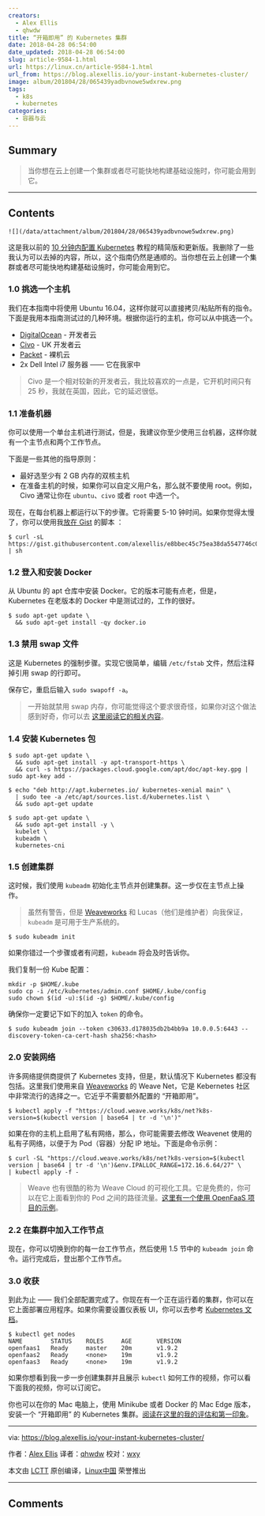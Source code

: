 ```yaml
---
creators:
  - Alex Ellis
  - qhwdw
title: “开箱即用” 的 Kubernetes 集群
date: 2018-04-28 06:54:00
date_updated: 2018-04-28 06:54:00
slug: article-9584-1.html
url: https://linux.cn/article-9584-1.html
url_from: https://blog.alexellis.io/your-instant-kubernetes-cluster/
image: album/201804/28/065439yadbvnowe5wdxrew.png
tags:
  - k8s
  - kubernetes
categories:
  - 容器与云
---
```


## Summary

> 当你想在云上创建一个集群或者尽可能快地构建基础设施时，你可能会用到它。

***

<!-- more -->

## Contents

`![](/data/attachment/album/201804/28/065439yadbvnowe5wdxrew.png)`

这是我以前的 [10 分钟内配置 Kubernetes](https://www.youtube.com/watch?v=6xJwQgDnMFE) 教程的精简版和更新版。我删除了一些我认为可以去掉的内容，所以，这个指南仍然是通顺的。当你想在云上创建一个集群或者尽可能快地构建基础设施时，你可能会用到它。

### 1.0 挑选一个主机

我们在本指南中将使用 Ubuntu 16.04，这样你就可以直接拷贝/粘贴所有的指令。下面是我用本指南测试过的几种环境。根据你运行的主机，你可以从中挑选一个。

* [DigitalOcean](https://www.digitalocean.com/) - 开发者云
* [Civo](https://www.civo.com/) - UK 开发者云
* [Packet](https://packet.net/) - 裸机云
* 2x Dell Intel i7 服务器 —— 它在我家中

> 
> Civo 是一个相对较新的开发者云，我比较喜欢的一点是，它开机时间只有 25 秒，我就在英国，因此，它的延迟很低。
> 
> 
> 

### 1.1 准备机器

你可以使用一个单台主机进行测试，但是，我建议你至少使用三台机器，这样你就有一个主节点和两个工作节点。

下面是一些其他的指导原则：

* 最好选至少有 2 GB 内存的双核主机
* 在准备主机的时候，如果你可以自定义用户名，那么就不要使用 root。例如，Civo 通常让你在 `ubuntu`、`civo` 或者 `root` 中选一个。

现在，在每台机器上都运行以下的步骤。它将需要 5-10 钟时间。如果你觉得太慢了，你可以使用我[放在 Gist](https://gist.github.com/alexellis/e8bbec45c75ea38da5547746c0ca4b0c) 的脚本 ：

```shell
$ curl -sL https://gist.githubusercontent.com/alexellis/e8bbec45c75ea38da5547746c0ca4b0c/raw/23fc4cd13910eac646b13c4f8812bab3eeebab4c/configure.sh | sh
```

### 1.2 登入和安装 Docker

从 Ubuntu 的 apt 仓库中安装 Docker。它的版本可能有点老，但是，Kubernetes 在老版本的 Docker 中是测试过的，工作的很好。

```shell
$ sudo apt-get update \
  && sudo apt-get install -qy docker.io
```

### 1.3 禁用 swap 文件

这是 Kubernetes 的强制步骤。实现它很简单，编辑 `/etc/fstab` 文件，然后注释掉引用 swap 的行即可。

保存它，重启后输入 `sudo swapoff -a`。

> 
> 一开始就禁用 swap 内存，你可能觉得这个要求很奇怪，如果你对这个做法感到好奇，你可以去 [这里阅读它的相关内容](https://github.com/kubernetes/kubernetes/issues/53533)。
> 
> 
> 

### 1.4 安装 Kubernetes 包

```shell
$ sudo apt-get update \
  && sudo apt-get install -y apt-transport-https \
  && curl -s https://packages.cloud.google.com/apt/doc/apt-key.gpg | sudo apt-key add -

$ echo "deb http://apt.kubernetes.io/ kubernetes-xenial main" \
  | sudo tee -a /etc/apt/sources.list.d/kubernetes.list \
  && sudo apt-get update 

$ sudo apt-get update \
  && sudo apt-get install -y \
  kubelet \
  kubeadm \
  kubernetes-cni
```

### 1.5 创建集群

这时候，我们使用 `kubeadm` 初始化主节点并创建集群。这一步仅在主节点上操作。

> 
> 虽然有警告，但是 [Weaveworks](https://weave.works/) 和 Lucas（他们是维护者）向我保证，`kubeadm` 是可用于生产系统的。
> 
> 
> 

```shell
$ sudo kubeadm init
```

如果你错过一个步骤或者有问题，`kubeadm` 将会及时告诉你。

我们复制一份 Kube 配置：

```shell
mkdir -p $HOME/.kube  
sudo cp -i /etc/kubernetes/admin.conf $HOME/.kube/config  
sudo chown $(id -u):$(id -g) $HOME/.kube/config
```

确保你一定要记下如下的加入 `token` 的命令。

```shell
$ sudo kubeadm join --token c30633.d178035db2b4bb9a 10.0.0.5:6443 --discovery-token-ca-cert-hash sha256:<hash>
```

### 2.0 安装网络

许多网络提供商提供了 Kubernetes 支持，但是，默认情况下 Kubernetes 都没有包括。这里我们使用来自 [Weaveworks](https://weave.works/) 的 Weave Net，它是 Kebernetes 社区中非常流行的选择之一。它近乎不需要额外配置的 “开箱即用”。

```shell
$ kubectl apply -f "https://cloud.weave.works/k8s/net?k8s-version=$(kubectl version | base64 | tr -d '\n')"
```

如果在你的主机上启用了私有网络，那么，你可能需要去修改 Weavenet 使用的私有子网络，以便于为 Pod（容器）分配 IP 地址。下面是命令示例：

```shell
$ curl -SL "https://cloud.weave.works/k8s/net?k8s-version=$(kubectl version | base64 | tr -d '\n')&env.IPALLOC_RANGE=172.16.6.64/27" \
| kubectl apply -f -
```

> 
> Weave 也有很酷的称为 Weave Cloud 的可视化工具。它是免费的，你可以在它上面看到你的 Pod 之间的路径流量。[这里有一个使用 OpenFaaS 项目的示例](https://www.weave.works/blog/openfaas-gke)。
> 
> 
> 

### 2.2 在集群中加入工作节点

现在，你可以切换到你的每一台工作节点，然后使用 1.5 节中的 `kubeadm join` 命令。运行完成后，登出那个工作节点。

### 3.0 收获

到此为止 —— 我们全部配置完成了。你现在有一个正在运行着的集群，你可以在它上面部署应用程序。如果你需要设置仪表板 UI，你可以去参考 [Kubernetes 文档](https://kubernetes.io/docs/tasks/access-application-cluster/web-ui-dashboard/)。

```shell
$ kubectl get nodes
NAME        STATUS    ROLES     AGE       VERSION  
openfaas1   Ready     master    20m       v1.9.2  
openfaas2   Ready     <none>    19m       v1.9.2  
openfaas3   Ready     <none>    19m       v1.9.2  
```

如果你想看到我一步一步创建集群并且展示 `kubectl` 如何工作的视频，你可以看下面我的视频，你可以订阅它。

你也可以在你的 Mac 电脑上，使用 Minikube 或者 Docker 的 Mac Edge 版本，安装一个 “开箱即用” 的 Kubernetes 集群。[阅读在这里的我的评估和第一印象](https://blog.alexellis.io/docker-for-mac-with-kubernetes/)。

---

via: <https://blog.alexellis.io/your-instant-kubernetes-cluster/>

作者：[Alex Ellis](https://blog.alexellis.io/author/alex/) 译者：[qhwdw](https://github.com/qhwdw) 校对：[wxy](https://github.com/wxy)

本文由 [LCTT](https://github.com/LCTT/TranslateProject) 原创编译，[Linux中国](https://linux.cn/) 荣誉推出

***

## Comments
